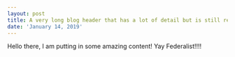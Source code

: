 ```yaml
---
layout: post
title: A very long blog header that has a lot of detail but is still relevant
date: 'January 14, 2019'
---
```

Hello there, I am putting in some amazing content! Yay Federalist!!!!
